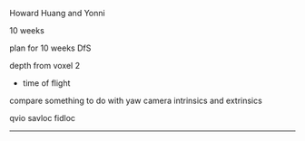 Howard Huang and Yonni 

10 weeks


plan for 10 weeks 
DfS

depth from voxel 2
- time of flight

compare 
something to do with yaw
camera intrinsics 
and extrinsics 

qvio
savloc
fidloc

----



